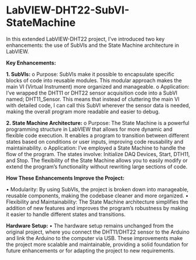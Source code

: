 # LabVIEW-DHT22-SubVI-StateMachine

In this extended LabVIEW-DHT22 project, I’ve introduced two key enhancements: the use of SubVIs and the State Machine architecture in LabVIEW.

**Key Enhancements:**

**1.	SubVIs:**
o	Purpose: SubVIs make it possible to encapsulate specific blocks of code into reusable modules. This modular approach makes the main VI (Virtual Instrument) more organized and manageable.
o	Application: I’ve wrapped the DHT11 or DHT22 sensor acquisition code into a SubVI named; DHT11_Sensor. This means that instead of cluttering the main VI with detailed code, I can call this SubVI wherever the sensor data is needed, making the overall program more readable and easier to debug.

**2.	State Machine Architecture:**
o	Purpose: The State Machine is a powerful programming structure in LabVIEW that allows for more dynamic and flexible code execution. It enables a program to transition between different states based on conditions or user inputs, improving code reusability and maintainability.
o	Application: I’ve employed a State Machine to handle the flow of the program. The states involve: Initialize DAQ Devices, Start, DTH11, and Stop. The flexibility of the State Machine allows you to easily modify or extend the program’s functionality without rewriting large sections of code.

**How These Enhancements Improve the Project:**

•	Modularity: By using SubVIs, the project is broken down into manageable, reusable components, making the codebase cleaner and more organized.
•	Flexibility and Maintainability: The State Machine architecture simplifies the addition of new features and improves the program’s robustness by making it easier to handle different states and transitions.

**Hardware Setup:**
•	The hardware setup remains unchanged from the original project, where you connect the DHT11/DHT22 sensor to the Arduino and link the Arduino to the computer via USB.
These improvements make the project more scalable and maintainable, providing a solid foundation for future enhancements or for adapting the project to new requirements.
